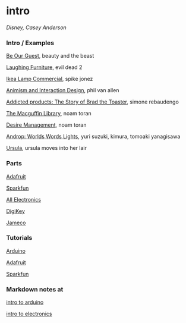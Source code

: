 # intro
*Disney, Casey Anderson*

### Intro / Examples

[Be Our Guest](http://www.youtube.com/watch?v=afzmwAKUppU), beauty and the beast

[Laughing Furniture](http://www.metacafe.com/watch/mv-EsVn/evil_dead_ii_evil_furniture), evil dead 2

[Ikea Lamp Commercial](https://www.youtube.com/watch?v=dBqhIVyfsRg), spike jonez

[Animism and Interaction Design](http://www.philvanallen.com/animism-interaction-design/), phil van allen

[Addicted products: The Story of Brad the Toaster](http://www.wired.com/design/2014/03/addicted-products/), simone rebaudengo

[The Macguffin Library](http://noamtoran.com/NT2009/projects/the-macguffin-library), noam toran

[Desire Management](http://noamtoran.com/NT2009/projects/desire-management), noam toran

[Androp: Worlds Words Lights](http://yurisuzuki.com/works/robots-for-music-video/), yuri suzuki, kimura, tomoaki yanagisawa

[Ursula](https://www.youtube.com/watch?v=_pi9ZRz_oIs), ursula moves into her lair

### Parts

[Adafruit](https://www.adafruit.com/)

[Sparkfun](https://www.sparkfun.com/)

[All Electronics](https://www.allelectronics.com/)

[DigiKey](http://www.digikey.com/)

[Jameco](http://www.jameco.com/)

### Tutorials

[Arduino](http://www.arduino.cc/#)

[Adafruit](http://learn.adafruit.com/)

[Sparkfun](https://www.sparkfun.com/tutorials)

### Markdown notes at
[intro to arduino](https://github.com/caseyanderson/workshops/blob/master/intro_to_arduino/workshop_notes.md)

[intro to electronics](https://github.com/caseyanderson/workshops/blob/master/intro_to_electronics/intro_to_electronics.md)
